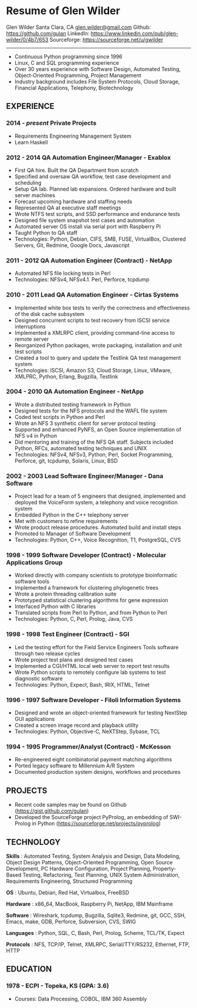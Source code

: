Resume of Glen Wilder
=====================

Glen Wilder
Santa Clara, CA
<glen.wilder@gmail.com>
Github: <https://github.com/gulan>
LinkedIn: <https://www.linkedin.com/pub/glen-wilder/0/4b7/653>
Sourceforge: <https://sourceforge.net/u/gwilder>

* * * * *

-   Continuous Python programming since 1996
-   Linux, C and SQL programming experience
-   Over 30 years experience with Software Design, Automated Testing,
    Object-Oriented Programming, Project Management
-   Industry background includes File System Protocols, Cloud Storage,
    Financial Applications, Telephony, Biotechnology

EXPERIENCE
----------

### 2014 - *present* Private Projects

-   Requirements Engineering Management System
-   Learn Haskell

### 2012 - 2014 QA Automation Engineer/Manager - Exablox

-   First QA hire. Built the QA Department from scratch
-   Specified and oversaw QA workflow, test case development and
    scheduling
-   Setup QA lab. Planned lab expansions. Ordered hardware and built
    server machines
-   Forecast upcoming hardware and staffing needs
-   Represented QA at executive staff meetings
-   Wrote NTFS test scripts, and SSD performance and endurance tests
-   Designed file system snapshot test cases and automation
-   Automated server OS install via serial port with Raspberry Pi
-   Taught Python to QA staff
-   Technologies: Python, Debian, CIFS, SMB, FUSE, VirtualBox, Clustered
    Servers, Git, Redmine, Google Docs, Javascript

### 2011 - 2012 QA Automation Engineer (Contract) - NetApp

-   Automated NFS file locking tests in Perl
-   Technologies: NFSv4, NFSv4.1. Perl, Perforce, tcpdump

### 2010 - 2011 Lead QA Automation Engineer - Cirtas Systems

-   Implemented white box tests to verify the correctness and
    effectiveness of the disk cache subsystem
-   Designed concurrent scripts to test recovery from ISCSI service
    interruptions
-   Implemented a XMLRPC client, providing command-line access to remote
    server
-   Reorganized Python packages, wrote packaging, installation and unit
    test scripts
-   Created a tool to query and update the Testlink QA test management
    system
-   Technologies: ISCSI, Amazon S3, Cloud Storage, Linux, VMware,
    XMLPRC, Python, Erlang, Bugzilla, Testlink

### 2004 - 2010 QA Automation Engineer - NetApp

-   Wrote a distributed testing framework in Python
-   Designed tests for the NFS protocols and the WAFL file system
-   Coded test scripts in Python and Perl
-   Wrote an NFS 3 synthetic client for server protocol testing
-   Supported and enhanced PyNFS, an Open Source implementation of NFS
    v4 in Python
-   Did mentoring and training of the NFS QA staff. Subjects included
    Python, RFCs, automated testing techniques and UNIX
-   Technologies: NFSv4, NFSv3, Python, Perl, Socket Programming,
    Perforce, git, tcpdump, Solaris, Linux, BSD

### 2002 - 2003 Lead Software Engineer/Manager - Dana Software

-   Project lead for a team of 5 engineers that designed, implemented
    and deployed the VoiceForm system, a telephony and voice recognition
    system
-   Embedded Python in the C++ telephony server
-   Met with customers to refine requirements
-   Wrote product release procedures. Automated build and install steps
-   Promoted to Manager of Software Development
-   Technologies: Python, C++, Voice Recognition, T1, PostgreSQL, CVS

### 1998 - 1999 Software Developer (Contract) - Molecular Applications Group

-   Worked directly with company scientists to prototype bioinformatic
    software tools
-   Implemented a framework for clustering phylogenetic trees
-   Wrote a protein threading calibration suite
-   Prototyped statistical clustering algorithms for gene expression
-   Interfaced Python with C libraries
-   Translated scripts from Perl to Python, and from Python to Perl
-   Technologies: Python, C, Perl, Prolog, Java, CVS

### 1998 - 1998 Test Engineer (Contract) - SGI

-   Led the testing effort for the Field Service Engineers Tools
    software through two release cycles
-   Wrote project test plans and designed test cases
-   Implemented a CGI/HTML local web server to report test results
-   Wrote Python scripts to remotely configure lab systems to test
    diagnostic software
-   Technologies: Python, Expect, Bash, IRIX, HTML, Telnet

### 1996 - 1997 Software Developer - Filoli Information Systems

-   Designed and wrote an object-oriented framework for testing NextStep
    GUI applications
-   Created a screen image record and playback utility
-   Technologies: Python, Objective-C, NeXTStep, Sybase, TCL

### 1994 - 1995 Programmer/Analyst (Contract) - McKesson

-   Re-engineered eight combinatorial payment matching algorithms
-   Ported legacy software to Millennium A/R System
-   Documented production system designs, workflows and procedures

PROJECTS
--------

-   Recent code samples may be found on Github
    (<https://gist.github.com/gulan>)
-   Developed the SourceForge project PyProlog, an embedding of
    SWI-Prolog in Python (<https://sourceforge.net/projects/pyprolog>)

TECHNOLOGY
----------

**Skills**
:   Automated Testing, System Analysis and Design, Data Modeling, Object
    Design Patterns, Object-Oriented Programming, Open Source
    Development, PC Hardware Configuration, Project Planning,
    Property-Based Testing, Refactoring, Test Planning, UNIX System
    Administration, Requirements Engineering, Structured Programming

**OS**
:   Ubuntu, Debian, Red Hat, Virtualbox, FreeBSD

**Hardware**
:   x86\_64, MacBook, Raspberry Pi, NetApp, IBM Mainframe

**Software**
:   Wireshark, tcpdump, Bugzilla, Sqlite3, Redmine, git, GCC, SSH,
    Emacs, make, GDB, Perforce, Subversion, CVS, SWIG

**Languages**
:   Python, SQL, C, Bash, Perl, Prolog, Scheme, TCL/TK, Expect

**Protocols**
:   NFS, TCP/IP, Telnet, XMLRPC, Serial/TTY/RS232, Ethernet, FTP, HTTP

EDUCATION
---------

### 1978 - ECPI - Topeka, KS (GPA: 3.6)

-   Courses: Data Processing, COBOL, IBM 360 Assembly

